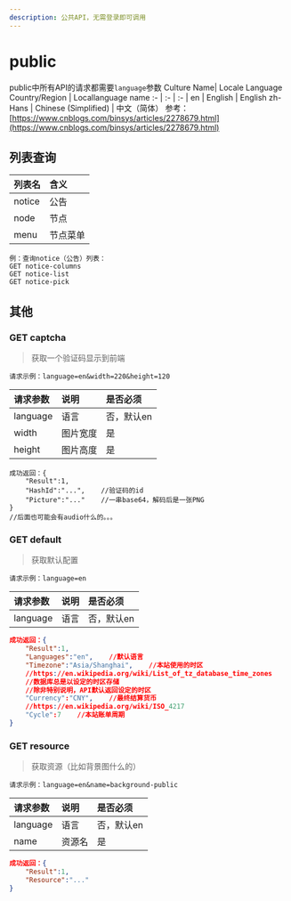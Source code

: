 ```yaml
---
description: 公共API，无需登录即可调用
---
```

# public
public中所有API的请求都需要`language`参数
Culture Name| Locale Language Country/Region | Locallanguage name
:- | :- | :- |
en | English | English
zh-Hans | Chinese (Simplified) | 中文（简体）
参考：[https://www.cnblogs.com/binsys/articles/2278679.html](https://www.cnblogs.com/binsys/articles/2278679.html)
## 列表查询
| 列表名 | 含义 |
| :--- | :--- |
| notice | 公告 |
| node | 节点 |
| menu | 节点菜单 |
```
例：查询notice（公告）列表：
GET notice-columns
GET notice-list
GET notice-pick
```
## 其他
### GET captcha
>获取一个验证码显示到前端
```
请求示例：language=en&width=220&height=120
```
| 请求参数 | 说明 | 是否必须 |
| :- | :- | :- |
| language | 语言 | 否，默认en |
| width | 图片宽度 | 是 |
| height | 图片高度 | 是 |
```
成功返回：{
    "Result":1,
    "HashId":"...",    //验证码的id
    "Picture":"..."    //一串base64，解码后是一张PNG
}
//后面也可能会有audio什么的。。。
```
### GET default
>获取默认配置
```
请求示例：language=en
```
| 请求参数 | 说明 | 是否必须 |
| :- | :- | :- |
| language | 语言 | 否，默认en |
```json
成功返回：{
    "Result":1,
    "Languages":"en",    //默认语言    
    "Timezone":"Asia/Shanghai",    //本站使用的时区
    //https://en.wikipedia.org/wiki/List_of_tz_database_time_zones
    //数据库总是以设定的时区存储
    //除非特别说明，API默认返回设定的时区    
    "Currency":"CNY",    //最终结算货币
    //https://en.wikipedia.org/wiki/ISO_4217
    "Cycle":7    //本站账单周期
}
```
### GET resource
>获取资源（比如背景图什么的）
```
请求示例：language=en&name=background-public
```
| 请求参数 | 说明 | 是否必须 |
| :- | :- | :- |
| language | 语言 | 否，默认en |
| name | 资源名 | 是 |
```json
成功返回：{
    "Result":1,
    "Resource":"..."
}
```


